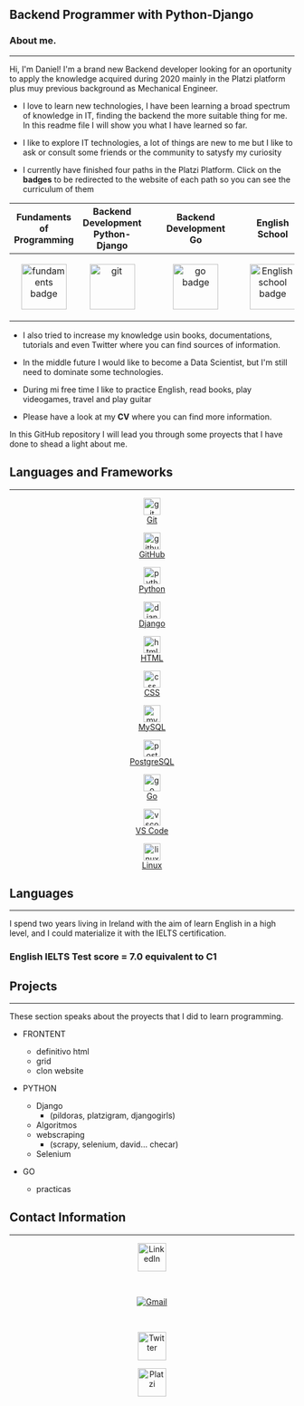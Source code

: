 <!-- <style>
.language-container {
    display:flex;
    justify-content: space-around;
}

figure {
    margin: 0;
    padding: 10px 10px;
    display: inline-block
}
figcaption {
    text-align: center;
}
.contact-container {
    display:flex;
    justify-content: space-around;
}
</style> -->

## **Backend Programmer with Python-Django**

### **About me.**
* * *

Hi, I'm Daniel! I'm a brand new Backend developer looking for an oportunity to apply the knowledge acquired during 2020 mainly in the Platzi platform plus muy previous background as Mechanical Engineer.

* I love to learn new technologies, I have been learning a broad spectrum of knowledge in IT, finding the backend the more suitable thing for me. In this readme file I will show you what I have learned so far.

* I like to explore IT technologies, a lot of things are new to me but I like to ask or consult some friends or the community to satysfy my curiosity

* I currently have finished four paths in the Platzi Platform. Click on the **badges** to be redirected to the website of each path so you can see the curriculum of them

<div align="center">
<table>
        <thead>
            <tr class="header">
                <th style="text-align: center;">Fundaments of <br>Programming</th>
                <th style="text-align: center;">Backend Development <br>Python-Django</th>
                <th style="text-align: center;">Backend Development <br>Go</th>
                <th style="text-align: center;">English<br>School</th>
            </tr>
        </thead>
        <tbody>
            <tr class="odd">
                <td align="center"><a href="https://platzi.com/fundamentos-programacion/" target="_blank"><img src="https://static.platzi.com/media/learningpath/golden_badges/65ca62e1-9ffd-467a-9fc4-cdeb44515b93.jpg" alt="fundaments badge" width="80" height="80" title="Fundaments of Programming"/></a></td>
                <td align="center"><a href="https://platzi.com/backend-python/" target="_blank"><img src="https://static.platzi.com/media/achievements/goldenbadge-python-django-f258962d-564b-4985-8584-ecd3b6156cb7.png" alt="git" width="80" height="80"title="Backend Development Python-Django"/></td>
                <td align="center"><a href="https://platzi.com/backend-go/" target="_blank"><figure><img src="https://static.platzi.com/media/learningpath/golden_badges/8b95de65-f055-4268-8ca5-3582ab7723e2.jpg" alt="go badge" width="80" height="80" title="Backend Development Go"/></a></td>
                <td align="center"><a href="https://platzi.com/idioma-ingles/" target="_blank"><img src="https://static.platzi.com/media/learningpath/golden_badges/971bcc36-fda1-4553-a50d-7efc11f07420.jpg" alt="English school badge" width="80" height="80" title="English School"/></a></td>
            </tr>
        </tbody>
    </table>
</div>

<!-- | Fundaments of   Programming | Backend Development   Python-Django | Backend Development   Go | English    School |
| :------------------------:|:---------------------------------:|:----------------------:|:--------------:|
|<a href="https://platzi.com/p/juanisimus_alex/" target="_blank"><figure><img src="https://static.platzi.com/media/learningpath/golden_badges/65ca62e1-9ffd-467a-9fc4-cdeb44515b93.jpg" alt="git" width="80" height="80" title="Fundaments of Programming"/><figcaption>Fundaments of <br>Programming</figcaption></figure></a>|<a href="https://platzi.com/p/juanisimus_alex/" target="_blank"><figure><img src="https://static.platzi.com/media/achievements/goldenbadge-python-django-f258962d-564b-4985-8584-ecd3b6156cb7.png" alt="git" width="80" height="80"/><figcaption>Backend Development <br>Python - Django</figcaption></figure></a>|<a href="https://platzi.com/p/juanisimus_alex/" target="_blank"><figure><img src="https://static.platzi.com/media/learningpath/golden_badges/8b95de65-f055-4268-8ca5-3582ab7723e2.jpg" alt="git" width="80" height="80"/><figcaption>Backend Development <br>Go</figcaption></figure></a>|<a href="https://platzi.com/p/juanisimus_alex/" target="_blank"><figure><img src="https://static.platzi.com/media/learningpath/golden_badges/971bcc36-fda1-4553-a50d-7efc11f07420.jpg" alt="git" width="80" height="80"/><figcaption>English <br>School</figcaption></figure></a>| -->



<!-- * 
    * The career of Fundaments of Programming, where you learn the basics of programming, such as algoritms, networks, command line, regular expressions

        
    * The career of Backend Development with Python-Django, where you learn Python, Git & GitHub, Databases, SQL, Django
        
        
    * The career of Backend Development with Go, where you learn Go, Basic Linux Servers Administration
    
        
    * English School where I keep practicing what I have learnt abroad
        
        
    * Plus I have learn HTML, CSS, and some extra things so I could me able to intepret the structure of a website. -->

* I also tried to increase my knowledge usin books, documentations, tutorials and even Twitter where you can find sources of information.

* In the middle future I would like to become a Data Scientist, but I'm still need to dominate some technologies.

* During mi free time I like to practice English, read books, play videogames, travel and play guitar

* Please have a look at my **CV** where you can find more information.

In this GitHub repository I will lead you through some proyects that I have done to shead a light about me.

## **Languages and Frameworks**
* * *
   
<div align="center">
<a href="https://git-scm.com/" target="_blank"><figure><img src="https://devicons.github.io/devicon/devicon.git/icons/git/git-original.svg" alt="git" width="30" height="30"/><figcaption>Git</figcaption></figure></a>
<a href="https://github.com/" target="_blank"><figure><img src="https://devicons.github.io/devicon/devicon.git/icons/github/github-original.svg" alt="github" width="30" height="30"/><figcaption>GitHub</figcaption></figure></a>
<a href="https://www.python.org" target="_blank"><figure><img src="https://devicons.github.io/devicon/devicon.git/icons/python/python-original.svg" alt="python" width="30" height="30"/><figcaption>Python</figcaption></figure></a>
<a href="https://www.djangoproject.com/" target="_blank"><figure><img src="https://devicons.github.io/devicon/devicon.git/icons/django/django-original.svg" alt="django" width="30" height="30"/><figcaption>Django</figcaption></figure></a>
<a href="https://es.wikipedia.org/wiki/HTML5" target="_blank"><figure><img src="https://devicons.github.io/devicon/devicon.git/icons/html5/html5-original.svg" alt="html" width="30" height="30"/><figcaption>HTML</figcaption></figure></a>
<a href="https://es.wikipedia.org/wiki/Hoja_de_estilos_en_cascada" target="_blank"><figure><img src="https://devicons.github.io/devicon/devicon.git/icons/css3/css3-original.svg" alt="css" width="30" height="30"/><figcaption>CSS</figcaption></figure></a>
</div>
<p></p>
<div align="center">
<a href="https://www.mysql.com/" target="_blank"><figure><img src="https://devicons.github.io/devicon/devicon.git/icons/mysql/mysql-original.svg" alt="mysql" width="30" height="30"/><figcaption>MySQL</figcaption></figure></a>
<a href="https://www.postgresql.org/" target="_blank"><figure><img src="https://devicons.github.io/devicon/devicon.git/icons/postgresql/postgresql-original.svg" alt="postgresql" width="30" height="30"/><figcaption>PostgreSQL</figcaption></figure></a>
<a href="https://golang.org/" target="_blank"><figure><img src="https://devicons.github.io/devicon/devicon.git/icons/go/go-original.svg" alt="go" width="30" height="30"/><figcaption>Go</figcaption></figure></a>
<a href="https://code.visualstudio.com/" target="_blank"><figure><img src="https://devicons.github.io/devicon/devicon.git/icons/visualstudio/visualstudio-plain.svg" alt="vscode" width="30" height="30"/><figcaption>VS Code</figcaption></figure></a>
<a href="https://es.wikipedia.org/wiki/GNU/Linux" target="_blank"><figure><img src="https://devicons.github.io/devicon/devicon.git/icons/linux/linux-original.svg" alt="linux" width="30" height="30"/><figcaption>Linux</figcaption></figure></a>
</div>




<!-- 
-Python
-Django
-Git
-GitHub
-Go
-MySQL
-PostgreSQL
-Scrapy
-Selenium
-HTML
-CSS
- -->
<!--BASH, POSTMAN -->

## **Languages**
***
I spend two years living in Ireland with the aim of learn English in a high level, and I could materialize it with the IELTS certification.

### English IELTS Test score = **7.0** equivalent to **C1**


## **Projects**
* * *
These section speaks about the proyects that I did to learn programming.

* FRONTENT
    * definitivo html
    * grid
    * clon website

* PYTHON
    * Django
        * (pildoras, platzigram, djangogirls)
    * Algoritmos
    * webscraping 
        * (scrapy, selenium, david... checar)
    * Selenium

* GO
    * practicas


## **Contact Information**
***
<div align="center">
<a href="https://www.linkedin.com/in/daniel-alejandro-salazar-mart%C3%ADnez-29388a63" target="_blank"><figure><img src="https://devicons.github.io/devicon/devicon.git/icons/linkedin/linkedin-original.svg" alt="LinkedIn" width="50" height="50" title="LinkedIn Profile"/></figure></a>
<a href="mailto:daniel.salazarop@gmail.com" target="_blank" style="padding: 0 10px;"><figure><img src="https://ssl.gstatic.com/ui/v1/icons/mail/rfr/logo_gmail_lockup_default_1x_r2.png" alt="Gmail" title="daniel.salazarop@gmail.com"/></figure></a>
<a href="https://twitter.com/Alex_Juanisimo" target="_blank"><figure><img src="https://devicons.github.io/devicon/devicon.git/icons/twitter/twitter-original.svg" alt="Twitter" width="50" height="50" title="@Alex_Juanisimo"/></figure></a>
<a href="https://platzi.com/p/juanisimus_alex/" target="_blank"><figure><img src="https://static.platzi.com/mf-landings/image/isotipoPlatzi-442ccc1186a9806e18c9889cc301ffe1.png" alt="Platzi" width="50" height="50" title="Platzi Profile"/></figure></a>
</div>








<!--
**juanisimus/juanisimus** is a ✨ _special_ ✨ repository because its `README.md` (this file) appears on your GitHub profile.
